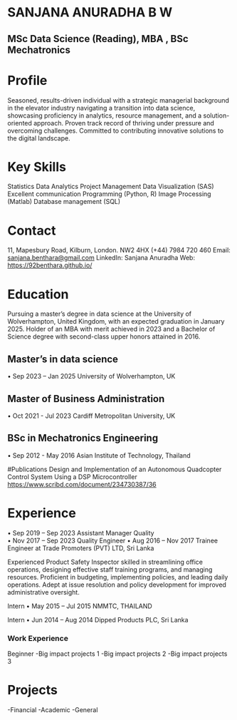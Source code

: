 # SANJANA ANURADHA B W
## MSc Data Science (Reading), MBA , BSc Mechatronics

# Profile
Seasoned, results-driven individual with a strategic managerial background in the elevator industry navigating a transition into data science, showcasing proficiency in analytics, resource management, and a solution-oriented approach. Proven track record of thriving under pressure and overcoming challenges. Committed to contributing innovative solutions to the digital landscape.

# Key Skills
Statistics
Data Analytics
Project Management
Data Visualization (SAS)
Excellent communication
Programming (Python, R)
Image Processing (Matlab)
Database management (SQL)


# Contact
11, Mapesbury Road, Kilburn, 
London. NW2 4HX
(+44) 7984 720 460
Email: sanjana.benthara@gmail.com
LinkedIn: Sanjana Anuradha
Web: https://92benthara.github.io/

# Education
Pursuing a master’s degree in data science at the University of Wolverhampton, United Kingdom, with an expected graduation in January 2025. 
Holder of an MBA with merit achieved in 2023 and a Bachelor of Science degree with second-class upper honors attained in 2016.

## Master’s in data science
• Sep 2023 – Jan 2025
University of Wolverhampton, UK

## Master of Business Administration 
• Oct 2021 - Jul 2023
Cardiff Metropolitan University, UK

## BSc in Mechatronics Engineering
• Sep 2012 - May 2016
Asian Institute of Technology, Thailand


#Publications
Design and Implementation of an Autonomous Quadcopter Control System Using a DSP Microcontroller
https://www.scribd.com/document/234730387/36


# Experience
• Sep 2019 – Sep 2023 Assistant Manager Quality   
• Nov 2017 – Sep 2023 Quality Engineer
• Aug 2016 – Nov 2017 Trainee Engineer
at Trade Promoters (PVT) LTD, Sri Lanka

Experienced Product Safety Inspector skilled in streamlining office operations, designing effective staff training programs, and managing resources. Proficient in budgeting, implementing policies, and leading daily operations. Adept at issue resolution and policy development for improved administrative oversight.

Intern • May 2015 – Jul 2015
NMMTC, THAILAND

Intern • Jun 2014 – Aug 2014
Dipped Products PLC, Sri Lanka


### Work Experience
Beginner
-Big impact projects 1
-Big impact projects 2
-Big impact projects 3

# Projects
-Financial
-Academic
-General


